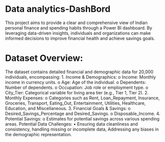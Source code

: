 # Data analytics-DashBord
This project aims to provide a clear and comprehensive view of Indian personal finance and spending habits through a Power BI dashboard. By leveraging data-driven insights, individuals and organizations can make informed decisions to improve financial health and achieve savings goals.
# Dataset Overview:
The dataset contains detailed financial and demographic data for 20,000 individuals, encompassing:
1.
Income & Demographics:
o
Income: Monthly income in currency units.
o
Age: Age of the individual.
o
Dependents: Number of dependents.
o
Occupation: Job role or employment type.
o
City_Tier: Categorical variable for living area tier (e.g., Tier 1, Tier 2).
2.
Monthly Expenses:
o
Categories such as Rent, Loan_Repayment, Insurance, Groceries, Transport, Eating_Out, Entertainment, Utilities, Healthcare, Education, and Miscellaneous.
3.
Financial Goals & Savings:
o
Desired_Savings_Percentage and Desired_Savings.
o
Disposable_Income.
4.
Potential Savings:
o
Estimates for potential savings across various spending areas.
Potential Data Challenges:
•
Ensuring data cleanliness and consistency, handling missing or incomplete data, Addressing any biases in the demographic representation.

